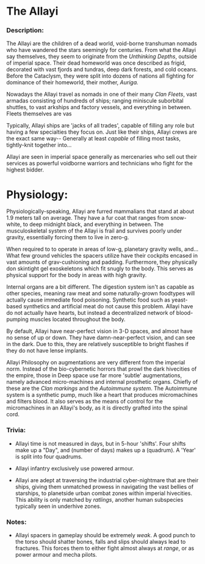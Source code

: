 # The Allayi

### Description:

The Allayi are the children of a dead world, void-borne transhuman nomads who have wandered the stars seemingly for centuries. From what the Allayi say themselves, they seem to originate from the *Unthinking Depths*, outside of imperial space. Their dead homeworld was once described as frigid, decorated with vast fjords and tundras, deep dark forests, and cold oceans. Before the Cataclysm, they were split into dozens of nations all fighting for dominance of their homeworld, their mother, *Auriga.*

Nowadays the Allayi travel as nomads in one of their many *Clan Fleets*, vast armadas consisting of hundreds of ships; ranging miniscule suborbital shuttles, to vast arkships and factory vessels, and everything in between. Fleets themselves are vas

Typically, Allayi ships are 'jacks of all trades', capable of filling any role but having a few specialties they focus on. Just like their ships, Allayi crews are the exact same way-- Generally at least *capable* of filling most tasks, tightly-knit together into...

Allayi are seen in imperial space generally as mercenaries who sell out their services as powerful voidborne warriors and technicians who fight for the highest bidder.

# Physiology:

Physiologically-speaking, Allayi are furred mammalians that stand at about 1.9 meters tall on average. They have a fur coat that ranges from snow-white, to deep midnight black, and everything in between. The musculoskeletal system of the Allayi is frail and survives poorly under gravity, essentially forcing them to live in zero-g.

When required to to operate in areas of low-g, planetary gravity wells, and... What few ground vehicles the spacers utilize have their cockpits encased in vast amounts of grav-cushioning and padding. Furthermore, they physically don skintight gel exoskeletons which fit snugly to the body. This serves as physical support for the body in areas with high gravity.

Internal organs are a bit different. The digestion system isn't as capable as other species, meaning raw meat and some naturally-grown foodtypes will actually cause immediate food poisoning. Synthetic food such as yeast-based synthetics and artificial meat do not cause this problem. Allayi have do not actually have hearts, but instead a decentralized network of blood-pumping muscles located throughout the body.

By default, Allayi have near-perfect vision in 3-D spaces, and almost have no sense of up or down. They have damn-near-perfect vision, and can see in the dark. Due to this, they are relatively susceptible to bright flashes if they do not have lense implants.

Allayi Philosophy on augmentations are very different from the imperial norm. Instead of the bio-cybernetic horrors that prowl the dark hivecities of the empire, those in Deep space use far more 'subtle' augmentations, namely advanced micro-machines and internal prosthetic organs. Chiefly of these are the *Clan markings* and the *Autoimmune system*. The Autoimmune system is a synthetic pump, much like a heart that produces micromachines and filters blood. It also serves as the means of control for the micromachines in an Allayi's body, as it is directly grafted into the spinal cord.

### Trivia:

* Allayi time is not measured in days, but in 5-hour 'shifts'. Four shifts make up a "Day", and (number of days) makes up a (quadrum). A 'Year' is split into four quadrums.

* Allayi infantry exclusively use powered armour.

* Allayi are adept at traversing the industrial cyber-nightmare that are their ships, giving them unmatched prowess in navigating the vast bellies of starships, to planetside urban combat zones within imperial hivecities. This ability is only matched by *ratlings*, another human subspecies typically seen in underhive zones.

### Notes:

* Allayi spacers in gameplay should be extremely *weak*. A good punch to the torso should shatter bones, falls and slips should always lead to fractures. This forces them to either fight almost always at *range*, or as power armour and mecha pilots.